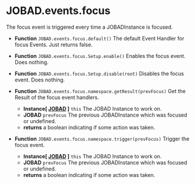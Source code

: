 # JOBAD.events.focus

The focus event is triggered every time a JOBADInstance is focused. 

* **Function** `JOBAD.events.focus.default()` The default Event Handler for focus Events. Just returns false. 

* **Function** `JOBAD.events.focus.Setup.enable()` Enables the focus event. Does nothing. 
* **Function** `JOBAD.events.focus.Setup.disable(root)` Disables the focus event. Does nothing. 
* **Function** `JOBAD.events.focus.namespace.getResult(prevFocus)` Get the Result of the focus event handlers. 
	* **Instance[ [JOBAD](../JOBADInstance/index.md) ]** `this` The JOBAD Instance to work on. 
	* **JOBAD** `prevFocus` The previous JOBADInstance which was focused or undefined. 
	* **returns** a boolean indicating if some action was taken. 

* **Function** `JOBAD.events.focus.namespace.trigger(prevFocus)` Trigger the focus event. 
	* **Instance[ [JOBAD](../JOBADInstance/index.md) ]** `this` The JOBAD Instance to work on. 
	* **JOBAD** `prevFocus` The previous JOBADInstance which was focused or undefined. 
	* **returns** a boolean indicating if some action was taken. 